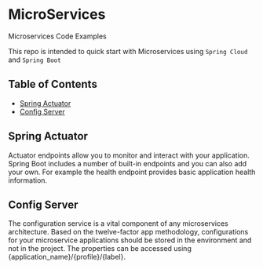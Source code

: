 # MicroServices
Microservices Code Examples

This repo is intended to quick start with Microservices using `Spring Cloud` and `Spring Boot`

## Table of Contents

   * [Spring Actuator](#spring-actuator)
   * [Config Server](#config-server) 


    
## Spring Actuator

Actuator endpoints allow you to monitor and interact with your application. Spring Boot includes a number of built-in endpoints and you can also add your own. For example the health endpoint provides basic application health information.
    
## Config Server

The configuration service is a vital component of any microservices architecture. Based on the twelve-factor app methodology, configurations for your microservice applications should be stored in the environment and not in the project. 
The properties can be accessed using {application_name}/{profile}/{label}. 
    
    
